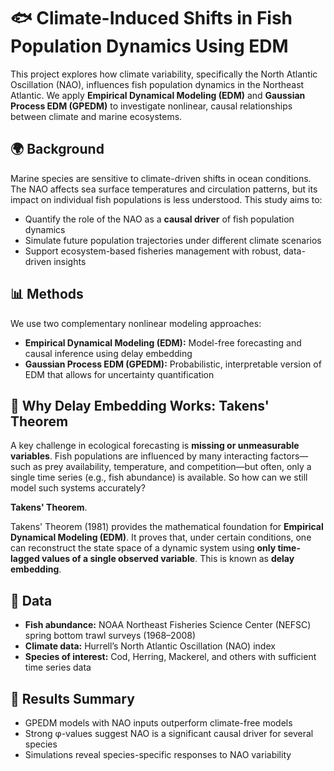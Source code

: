 
# 🐟 Climate-Induced Shifts in Fish Population Dynamics Using EDM

This project explores how climate variability, specifically the North Atlantic Oscillation (NAO), influences fish population dynamics in the Northeast Atlantic. We apply **Empirical Dynamical Modeling (EDM)** and **Gaussian Process EDM (GPEDM)** to investigate nonlinear, causal relationships between climate and marine ecosystems.

## 🌍 Background

Marine species are sensitive to climate-driven shifts in ocean conditions. The NAO affects sea surface temperatures and circulation patterns, but its impact on individual fish populations is less understood. This study aims to:

- Quantify the role of the NAO as a **causal driver** of fish population dynamics
- Simulate future population trajectories under different climate scenarios
- Support ecosystem-based fisheries management with robust, data-driven insights

## 📊 Methods

We use two complementary nonlinear modeling approaches:

- **Empirical Dynamical Modeling (EDM):** Model-free forecasting and causal inference using delay embedding
- **Gaussian Process EDM (GPEDM):** Probabilistic, interpretable version of EDM that allows for uncertainty quantification

## 🔁 Why Delay Embedding Works: Takens' Theorem

A key challenge in ecological forecasting is **missing or unmeasurable variables**. Fish populations are influenced by many interacting factors—such as prey availability, temperature, and competition—but often, only a single time series (e.g., fish abundance) is available. So how can we still model such systems accurately?

**Takens' Theorem**.

Takens' Theorem (1981) provides the mathematical foundation for **Empirical Dynamical Modeling (EDM)**. It proves that, under certain conditions, one can reconstruct the state space of a dynamic system using **only time-lagged values of a single observed variable**. This is known as **delay embedding**.


## 🐠 Data

- **Fish abundance:** NOAA Northeast Fisheries Science Center (NEFSC) spring bottom trawl surveys (1968–2008)
- **Climate data:** Hurrell’s North Atlantic Oscillation (NAO) index
- **Species of interest:** Cod, Herring, Mackerel, and others with sufficient time series data

## 🔬 Results Summary

- GPEDM models with NAO inputs outperform climate-free models
- Strong φ-values suggest NAO is a significant causal driver for several species
- Simulations reveal species-specific responses to NAO variability
